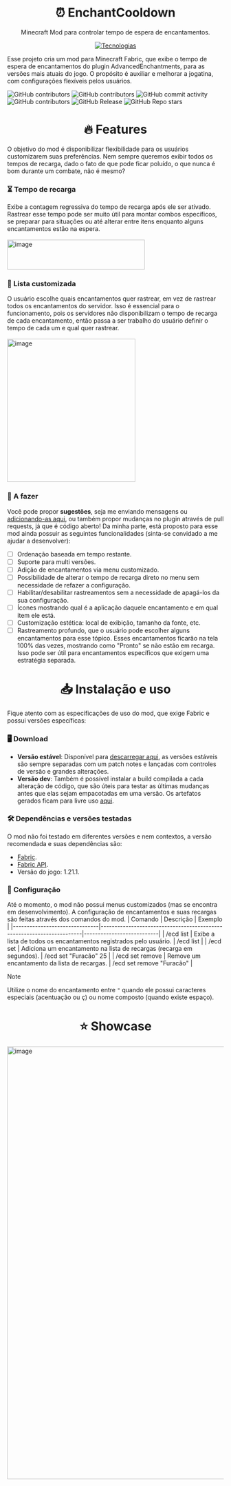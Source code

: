 <div align="center">
  <h1>⏰ EnchantCooldown</h1>
  <p>Minecraft Mod para controlar tempo de espera de encantamentos.</p>

[![Tecnologias](https://skillicons.dev/icons?i=java,gradle)](https://skillicons.dev)

</div>

Esse projeto cria um mod para Minecraft Fabric, que exibe o tempo de espera de encantamentos do plugin AdvancedEnchantments, para as versões mais atuais do jogo. O propósito é auxiliar e melhorar a jogatina, com configurações flexíveis pelos usuários.

![GitHub contributors](https://img.shields.io/github/created-at/leogianfagna/EnchantCooldown)
![GitHub contributors](https://img.shields.io/github/contributors-anon/leogianfagna/EnchantCooldown)
![GitHub commit activity](https://img.shields.io/github/commit-activity/t/leogianfagna/EnchantCooldown)
![GitHub contributors](https://img.shields.io/github/issues/leogianfagna/EnchantCooldown)
![GitHub Release](https://img.shields.io/github/v/release/leogianfagna/EnchantCooldown)
![GitHub Repo stars](https://img.shields.io/github/stars/leogianfagna/EnchantCooldown)

<div align="center">
  <h1>🔥 Features</h1>
</div>

O objetivo do mod é disponibilizar flexibilidade para os usuários customizarem suas preferências. Nem sempre queremos exibir todos os tempos de recarga, dado o fato de que pode ficar poluído, o que nunca é bom durante um combate, não é mesmo?

### ⏳ Tempo de recarga

Exibe a contagem regressiva do tempo de recarga após ele ser ativado. Rastrear esse tempo pode ser muito útil para montar combos específicos, se preparar para situações ou até alterar entre itens enquanto alguns encantamentos estão na espera.
<br></br>
<img width="320" height="69" alt="image" src="https://github.com/user-attachments/assets/af97bc5c-0797-45b5-a4a3-1e61b7bc322a" />

### 📜 Lista customizada

O usuário escolhe quais encantamentos quer rastrear, em vez de rastrear todos os encantamentos do servidor. Isso é essencial para o funcionamento, pois os servidores não disponibilizam o tempo de recarga de cada encantamento, então passa a ser trabalho do usuário definir o tempo de cada um e qual quer rastrear.
<br></br>
<img width="298" height="332" alt="image" src="https://github.com/user-attachments/assets/fa5e43a4-eace-43c8-9135-485dee080ddb" />

### 🧶 A fazer

Você pode propor **sugestões**, seja me enviando mensagens ou [adicionando-as aqui](https://github.com/leogianfagna/EnchantCooldown/issues/new?template=1-sugest.yml), ou também propor mudanças no plugin através de pull requests, já que é código aberto! Da minha parte, está proposto para esse mod ainda possuir as seguintes funcionalidades (sinta-se convidado a me ajudar a desenvolver):

- [ ] Ordenação baseada em tempo restante.
- [ ] Suporte para multi versões.
- [ ] Adição de encantamentos via menu customizado.
- [ ] Possibilidade de alterar o tempo de recarga direto no menu sem necessidade de refazer a configuração.
- [ ] Habilitar/desabilitar rastreamentos sem a necessidade de apagá-los da sua configuração.
- [ ] Ícones mostrando qual é a aplicação daquele encantamento e em qual item ele está.
- [ ] Customização estética: local de exibição, tamanho da fonte, etc.
- [ ] Rastreamento profundo, que o usuário pode escolher alguns encantamentos para esse tópico. Esses encantamentos ficarão na tela 100% das vezes, mostrando como "Pronto" se não estão em recarga. Isso pode ser útil para encantamentos específicos que exigem uma estratégia separada.

<div align="center">
  <h1>📥 Instalação e uso</h1>
</div>
Fique atento com as especificações de uso do mod, que exige Fabric e possui versões específicas:

### 🖥️ Download

- **Versão estável**: Disponível para [descarregar aqui](https://github.com/leogianfagna/EnchantCooldown/releases), as versões estáveis são sempre separadas com um patch notes e lançadas com controles de versão e grandes alterações.
- **Versão dev**: Também é possível instalar a build compilada a cada alteração de código, que são úteis para testar as últimas mudanças antes que elas sejam empacotadas em uma versão. Os artefatos gerados ficam para livre uso [aqui](https://github.com/leogianfagna/EnchantCooldown/actions).

### 🛠️ Dependências e versões testadas

O mod não foi testado em diferentes versões e nem contextos, a versão recomendada e suas dependências são:

- [Fabric](https://fabricmc.net/use/installer/).
- [Fabric API](https://modrinth.com/mod/fabric-api/versions). 
- Versão do jogo: 1.21.1.

### 🧩 Configuração

Até o momento, o mod não possui menus customizados (mas se encontra em desenvolvimento). A configuração de encantamentos e suas recargas são feitas através dos comandos do mod.
| Comando                       | Descrição                                                             | Exemplo                   |
|-------------------------------|-----------------------------------------------------------------------|---------------------------|
| /ecd list                     | Exibe a lista de todos os encantamentos registrados pelo usuário.     | /ecd list                 |
| /ecd set <enchant> <cooldown> | Adiciona um encantamento na lista de recargas (recarga em segundos).  | /ecd set "Furacão" 25     |
| /ecd set remove <enchant>     | Remove um encantamento da lista de recargas.                          | /ecd set remove "Furacão" |

> [!NOTE]  
> Utilize o nome do encantamento entre `"` quando ele possui caracteres especiais (acentuação ou ç) ou nome composto (quando existe espaço).

<div align="center">
  <h1>⭐ Showcase</h1>
</div>
<img width="1492" height="1004" alt="image" src="https://github.com/user-attachments/assets/2c1f2c41-f7b4-455e-9264-7215f82f1880" />
